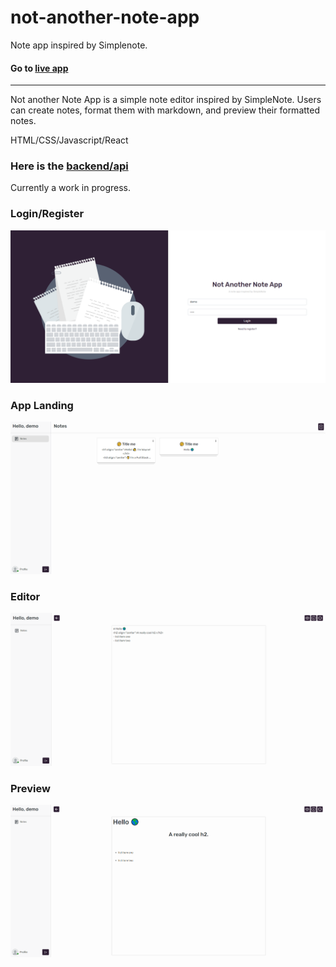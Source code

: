 # not-another-note-app
Note app inspired by Simplenote.

#### Go to [live app](https://notanothernoteapp.netlify.app/)

---

Not another Note App is a simple note editor inspired by SimpleNote. Users can create notes, format them with markdown, and preview their formatted notes.
 
HTML/CSS/Javascript/React
### Here is the [backend/api](https://github.com/itrytocodethings/nana-api)
Currently a work in progress.

### Login/Register
![screenshot](https://github.com/itrytocodethings/not-another-note-app/blob/master/src/assets/img/screenshots/nana_login.PNG)

### App Landing
![screenshot](https://github.com/itrytocodethings/not-another-note-app/blob/master/src/assets/img/screenshots/nana_app_landing.PNG)

### Editor
![screenshot](https://github.com/itrytocodethings/not-another-note-app/blob/master/src/assets/img/screenshots/nana_editor_edit_mode.PNG)

### Preview
![screenshot](https://github.com/itrytocodethings/not-another-note-app/blob/master/src/assets/img/screenshots/nana_editor_prev_mode.PNG)
